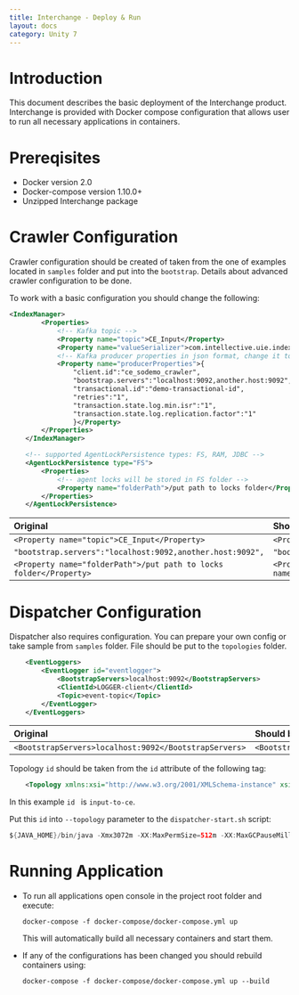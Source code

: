 ```yaml
---
title: Interchange - Deploy & Run
layout: docs
category: Unity 7
---
```

# Introduction

This document describes the basic deployment of the Interchange product.  
Interchange is provided with Docker compose configuration that allows user to run all necessary applications in containers.

# Prereqisites

- Docker version 2.0  
- Docker-compose version 1.10.0+  
- Unzipped Interchange package

# Crawler Configuration

Crawler configuration should be created of taken from the one of examples located in `samples` folder and put into the `bootstrap`.
Details about advanced crawler configuration to be done.

To work with a basic configuration you should change the following:

```xml
<IndexManager>
		<Properties>
			<!-- Kafka topic -->
			<Property name="topic">CE_Input</Property>
			<Property name="valueSerializer">com.intellective.uie.index.kafka1x.serialization.InputDocumentProtobufSerializer</Property>
			<!-- Kafka producer properties in json format, change it to match your configuration-->
			<Property name="producerProperties">{
				"client.id":"ce_sodemo_crawler",
				"bootstrap.servers":"localhost:9092,another.host:9092",
				"transactional.id":"demo-transactional-id",
				"retries":"1",
				"transaction.state.log.min.isr":"1",
				"transaction.state.log.replication.factor":"1"
				}</Property>
		</Properties>
	</IndexManager>

	<!-- supported AgentLockPersistence types: FS, RAM, JDBC -->
	<AgentLockPersistence type="FS">
		<Properties>
			<!-- agent locks will be stored in FS folder -->
			<Property name="folderPath">/put path to locks folder</Property>
		</Properties>
	</AgentLockPersistence>
```

| Original | Should be changed to |
|:---------|:---------------------|
|`<Property name="topic">CE_Input</Property>`| `<Property name="topic">input-topic</Property>`|
|`"bootstrap.servers":"localhost:9092,another.host:9092",`| `"bootstrap.servers":"kafka:9092",`|
|`<Property name="folderPath">/put path to locks folder</Property>`| `<Property name="folderPath">/opt/interchange/crawler/fs</Property>`|

# Dispatcher Configuration

Dispatcher also requires configuration. You can prepare your own config or take sample from `samples` folder. File should be put to the `topologies` folder.

```xml
    <EventLoggers>
        <EventLogger id="eventlogger">
            <BootstrapServers>localhost:9092</BootstrapServers>
            <ClientId>LOGGER-client</ClientId>
            <Topic>event-topic</Topic>
        </EventLogger>
    </EventLoggers>
```

| Original | Should be changed to |
|:---------|:---------------------|
|`<BootstrapServers>localhost:9092</BootstrapServers>` | `<BootstrapServers>kafka:9092</BootstrapServers>`|

Topology `id` should be taken from the `id` attribute of the following tag:

```xml
    <Topology xmlns:xsi="http://www.w3.org/2001/XMLSchema-instance" xsi:type="processor" id="input-to-ce">
```

In this example `id ` is `input-to-ce`.

Put this `id` into `--topology` parameter to the `dispatcher-start.sh` script:

```java
${JAVA_HOME}/bin/java -Xmx3072m -XX:MaxPermSize=512m -XX:MaxGCPauseMillis=200 -Dloader.path=ext -Dloader.config.location=./application.properties -jar dispatcher.jar --topology=input-to-ce $@
```

# Running Application

- To run all applications open console in the project root folder and execute:
    
    ```console
    docker-compose -f docker-compose/docker-compose.yml up
    ```
    
    This will automatically build all necessary containers and start them.

- If any of the configurations has been changed you should rebuild containers using:
    
    ```console
    docker-compose -f docker-compose/docker-compose.yml up --build
    ```